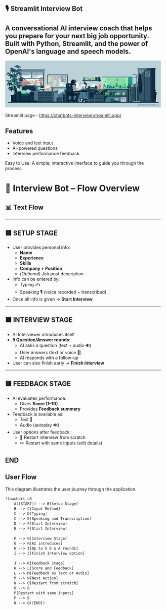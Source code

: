 ## 🎙️ Streamlit Interview Bot
## A conversational AI interview coach that helps you prepare for your next big job opportunity. Built with Python, Streamlit, and the power of OpenAI's language and speech models.

![My GIF](https://raw.githubusercontent.com/YevhenUa-no/chat_bots/main/ME.gif) 


Streamlit page - https://chatbots-interview.streamlit.app/

## Features

-   Voice and text input
-   AI-powered questions
-   Interview performance feedback

Easy to Use: A simple, interactive interface to guide you through the process.

# 🤖 Interview Bot – Flow Overview

## 📊 Text Flow


---

## 🟦 SETUP STAGE
- User provides personal info:
  - **Name**
  - **Experience**
  - **Skills**
  - **Company + Position**
  - *(Optional)* Job post description
- Info can be entered by:
  - Typing ✍️
  - Speaking 🎙️ (voice recorded + transcribed)
- Once all info is given → **Start Interview**




---

## 🟩 INTERVIEW STAGE
- AI Interviewer introduces itself
- **5 Question/Answer rounds**:
  - AI asks a question (text + audio 🔊)
  - User answers (text or voice 🎤)
  - AI responds with a follow-up
- User can also finish early → **Finish Interview**




---

## 🟨 FEEDBACK STAGE
- AI evaluates performance:
  - Gives **Score (1–10)**
  - Provides **Feedback summary**
- Feedback is available as:
  - Text 📄
  - Audio (autoplay 🔊)
- User options after feedback:
  - 🔄 Restart interview from scratch
  - ✏️ Restart with same inputs (edit details)

## END


## User Flow

This diagram illustrates the user journey through the application.

```mermaid
flowchart LR
    A([START]) --> B[Setup Stage]
    B --> C{Input Method}
    C --> D[Typing]
    C --> E[Speaking and Transcription]
    D --> F[Start Interview]
    E --> F[Start Interview]

    F --> G[Interview Stage]
    G --> H[AI introduces]
    H --> I[Up to 5 Q & A rounds]
    I --> J[Finish Interview option]

    J --> K[Feedback Stage]
    K --> L[Score and Feedback]
    L --> M[Feedback as Text or Audio]
    M --> N{Next Action}
    N --> O[Restart from scratch]
    O --> B
    P[Restart with same inputs]
    P --> B
    N --> Q([END])


